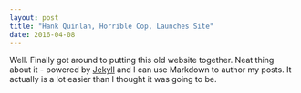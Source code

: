 ```yaml
---
layout: post
title: "Hank Quinlan, Horrible Cop, Launches Site"
date: 2016-04-08
---
```


Well. Finally got around to putting this old website together. Neat thing about it - powered by [Jekyll](http://jekyllrb.com) and I can use Markdown to author my posts. It actually is a lot easier than I thought it was going to be.
